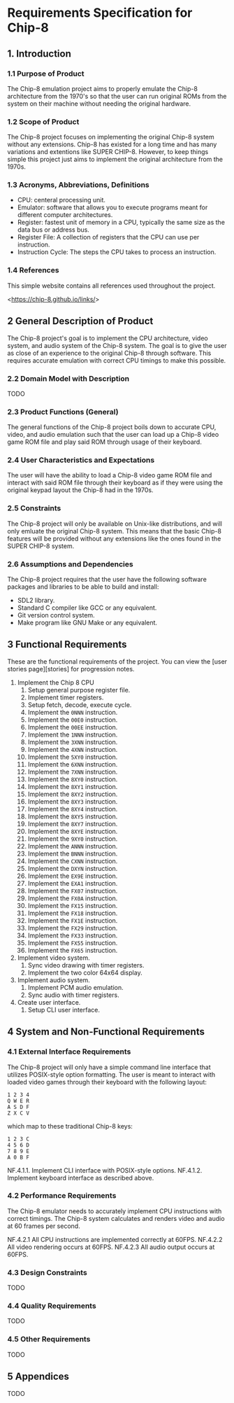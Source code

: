 <!--
SPDX-FileCopyrightText: 2023 Jason Pena <jasonpena@awkless.com>
SPDX-License-Identifier: MIT
-->

# Requirements Specification for Chip-8

## 1. Introduction

### 1.1 Purpose of Product

The Chip-8 emulation project aims to properly emulate the Chip-8 architecture
from the 1970's so that the user can run original ROMs from the system on
their machine without needing the original hardware.

### 1.2 Scope of Product

The Chip-8 project focuses on implementing the original Chip-8 system
without any extensions. Chip-8 has existed for a long time and has many
variations and extentions like SUPER CHIP-8. However, to keep things simple
this project just aims to implement the original architecture from the 1970s.

### 1.3 Acronyms, Abbreviations, Definitions

- CPU: centeral processing unit.
- Emulator: software that allows you to execute programs meant for
  different computer architectures.
- Register: fastest unit of memory in a CPU, typically the same size as the data
  bus or address bus.
- Register File: A collection of registers that the CPU can use per instruction.
- Instruction Cycle: The steps the CPU takes to process an instruction.

### 1.4 References

This simple website contains all references used throughout the project.

\<<https://chip-8.github.io/links/>\>

## 2 General Description of Product

The Chip-8 project's goal is to implement the CPU architecture, video system,
and audio system of the Chip-8 system. The goal is to give the user as close
of an experience to the original Chip-8 through software. This requires
accurate emulation with correct CPU timings to make this possible.

### 2.2 Domain Model with Description

TODO

### 2.3 Product Functions (General)

The general functions of the Chip-8 project boils down to accurate CPU, video,
and audio emulation such that the user can load up a Chip-8 video game ROM
file and play said ROM through usage of their keyboard.

### 2.4 User Characteristics and Expectations

The user will have the ability to load a Chip-8 video game ROM file and
interact with said ROM file through their keyboard as if they were using the
original keypad layout the Chip-8 had in the 1970s.

### 2.5 Constraints

The Chip-8 project will only be available on Unix-like distributions, and
will only emluate the original Chip-8 system. This means that the basic
Chip-8 features will be provided without any extensions like the ones found
in the SUPER CHIP-8 system.

### 2.6 Assumptions and Dependencies

The Chip-8 project requires that the user have the following software
packages and libraries to be able to build and install:

- SDL2 library.
- Standard C compiler like GCC or any equivalent.
- Git version control system.
- Make program like GNU Make or any equivalent.

## 3 Functional Requirements

These are the functional requirements of the project. You can view
the [user stories page][stories] for progression notes.

1. Implement the Chip 8 CPU
    1. Setup general purpose register file.
    1. Implement timer registers.
    1. Setup fetch, decode, execute cycle.
    1. Implement the `0NNN` instruction.
    1. Implement the `00E0` instruction.
    1. Implement the `00EE` instruction.
    1. Implement the `1NNN` instruction.
    1. Implement the `3XNN` instruction.
    1. Implement the `4XNN` instruction.
    1. Implement the `5XY0` instruction.
    1. Implement the `6XNN` instruction.
    1. Implement the `7XNN` instruction.
    1. Implement the `8XY0` instruction.
    1. Implement the `8XY1` instruction.
    1. Implement the `8XY2` instruction.
    1. Implement the `8XY3` instruction.
    1. Implement the `8XY4` instruction.
    1. Implement the `8XY5` instruction.
    1. Implement the `8XY7` instruction.
    1. Implement the `8XYE` instruction.
    1. Implement the `9XY0` instruction.
    1. Implement the `ANNN` instruction.
    1. Implement the `BNNN` instruction.
    1. Implement the `CXNN` instruction.
    1. Implement the `DXYN` instruction.
    1. Implement the `EX9E` instruction.
    1. Implement the `EXA1` instruction.
    1. Implement the `FX07` instruction.
    1. Implement the `FX0A` instruction.
    1. Implement the `FX15` instruction.
    1. Implement the `FX18` instruction.
    1. Implement the `FX1E` instruction.
    1. Implement the `FX29` instruction.
    1. Implement the `FX33` instruction.
    1. Implement the `FX55` instruction.
    1. Implement the `FX65` instruction.
1. Implement video system.
    1. Sync video drawing with timer registers.
    1. Implement the two color 64x64 display.
1. Implement audio system.
    1. Implement PCM audio emulation.
    1. Sync audio with timer registers.
1. Create user interface.
    1. Setup CLI user interface.

## 4 System and Non-Functional Requirements

### 4.1 External Interface Requirements

The Chip-8 project will only have a simple command line interface that
utilizes POSIX-style option formatting. The user is meant to interact with
loaded video games through their keyboard with the following layout:

```
1 2 3 4
Q W E R
A S D F
Z X C V
```

which map to these traditional Chip-8 keys:

```
1 2 3 C
4 5 6 D
7 8 9 E
A 0 B F
```

NF.4.1.1. Implement CLI interface with POSIX-style options.
NF.4.1.2. Implement keyboard interface as described above.

### 4.2 Performance Requirements

The Chip-8 emulator needs to accurately implement CPU instructions with
correct timings. The Chip-8 system calculates and renders video and audio
at 60 frames per second.

NF.4.2.1 All CPU instructions are implemented correctly at 60FPS.
NF.4.2.2 All video rendering occurs at 60FPS.
NF.4.2.3 All audio output occurs at 60FPS.

### 4.3 Design Constraints

TODO

### 4.4 Quality Requirements

TODO

### 4.5 Other Requirements

TODO

## 5 Appendices

TODO
